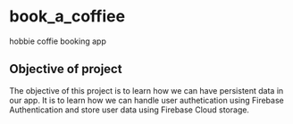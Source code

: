# book_a_coffiee

hobbie coffie booking app

## Objective of project
The objective of this project is to learn how we can have persistent data in our app. It is to learn how we can handle user authetication using Firebase Authentication and store user data using Firebase Cloud storage.

